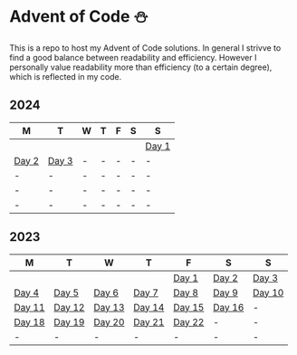 # Advent of Code ⛄
This is a repo to host my Advent of Code solutions. In general I strivve to find a good balance between readability and efficiency. However I personally value readability more than efficiency (to a certain degree), which is reflected in my code.

<!-- **[2023](2023)**
* [Day 1](2023/AoC_2023_Day1.ipynb)
* [Day 2](2023/AoC_2023_Day2.ipynb)
* [Day 3](2023/AoC_2023_Day3.ipynb)
* [Day 4](2023/AoC_2023_Day4.ipynb)
* [Day 5](2023/AoC_2023_Day5.ipynb)
* [Day 6](2023/AoC_2023_Day6.ipynb)
* [Day 7](2023/AoC_2023_Day7.ipynb) -->

## 2024
|M|T|W|T|F|S|S|
|-|-|-|-|-|-|-|
| | | | | | | [Day 1](2024/AoC_2024_Day_01.ipynb) |
|[Day 2](2024/AoC_2024_Day_02.ipynb)|[Day 3](2024/AoC_2024_Day_03.ipynb)|-|-|-|-|-|
|-|-|-|-|-|-|-|
|-|-|-|-|-|-|-|
|-|-|-|-|-|-|-|

## 2023
|M|T|W|T|F|S|S|
|-|-|-|-|-|-|-|
|||||[Day 1](2023/AoC_2023_Day_01.ipynb)|[Day 2](2023/AoC_2023_Day_02.ipynb)|[Day 3](2023/AoC_2023_Day_03.ipynb)|
|[Day 4](2023/AoC_2023_Day_04.ipynb)|[Day 5](2023/AoC_2023_Day_05.ipynb)|[Day 6](2023/AoC_2023_Day_06.ipynb)|[Day 7](2023/AoC_2023_Day_07.ipynb)|[Day 8](2023/AoC_2023_Day_08.ipynb)|[Day 9](2023/AoC_2023_Day_09.ipynb)|[Day 10](2023/AoC_2023_Day_10.ipynb)|
|[Day 11](2023/AoC_2023_Day_11.ipynb)|[Day 12](2023/AoC_2023_Day_12.ipynb)|[Day 13](2023/AoC_2023_Day_13.ipynb)|[Day 14](2023/AoC_2023_Day_14.ipynb)|[Day 15](2023/AoC_2023_Day_15.ipynb)|[Day 16](2023/AoC_2023_Day_16.ipynb)|-|
|[Day 18](2023/AoC_2023_Day_18.ipynb)|[Day 19](2023/AoC_2023_Day_19.ipynb)|[Day 20](2023/AoC_2023_Day_20.ipynb)|[Day 21](2023/AoC_2023_Day_21.ipynb)|[Day 22](2023/AoC_2023_Day_22.ipynb)|-|-|
|-|-|-|-|-|-|-|
